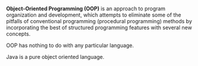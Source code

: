 **Object-Oriented Programming (OOP)** is an approach to program organization and development, which attempts to eliminate some of the pitfalls of conventional programming (procedural programming) methods by incorporating the best of structured programming features with several new concepts.

OOP has nothing to do with any particular language.

Java is a pure object oriented language.
